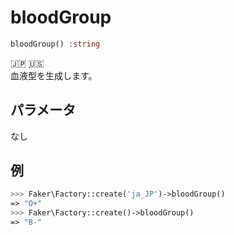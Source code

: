 # bloodGroup
```php
bloodGroup() :string
```
:jp: :us:  
血液型を生成します。

## パラメータ
なし

## 例
```php
>>> Faker\Factory::create('ja_JP')->bloodGroup()
=> "O+"
>>> Faker\Factory::create()->bloodGroup()
=> "B-"
```
